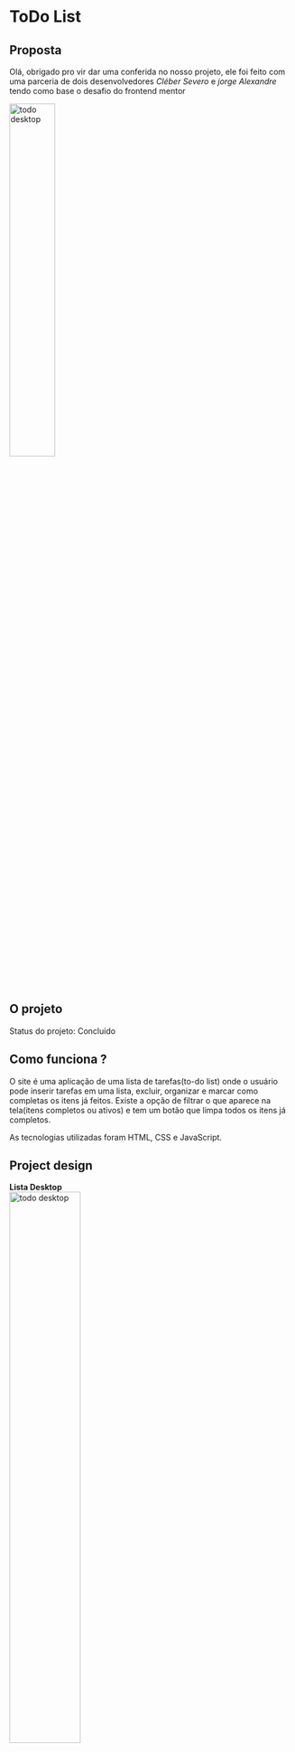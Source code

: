 # ToDo List

## Proposta
Olá, obrigado pro vir dar uma conferida no nosso projeto, ele foi feito com uma parceria de dois desenvolvedores *Cléber Severo* e *jorge Alexandre* tendo como base o desafio do <a src="https://www.frontendmentor.io/ ">frontend mentor</a> <br>

<a src="https://cleber-severo.github.io/To-do-app/"><img width=40%% textAlign="center" src="./images/screenshots/todoLight.png" alt="todo desktop"></a> <br>

## O projeto

Status do projeto: Concluido <br>


## Como funciona ?
O site é uma aplicação de uma lista de tarefas(to-do list) onde o usuário pode inserir tarefas em uma lista, excluir, organizar e marcar como completas os itens já feitos. Existe a opção de filtrar o que aparece na tela(itens completos ou ativos) e tem um botão que limpa todos os itens já completos.<br>

As tecnologias utilizadas foram HTML, CSS e JavaScript.<br>
## Project design

**Lista Desktop**<br>
 <img width=50% textAlign="center" src="./images/screenshots/todoLight.png" alt="todo desktop">
 
 **Dark mode**<br>
 <img width=50% textAlign="center" src="./images/screenshots/todoDark.png" alt="dark mode">
 
 **Mobile**<br>
 <img width=50% src="./images/screenshots/todoMobileLight.png" alt="mobile">
   
 **Mobile Dark-mode**<br>
<img width=50% src="./images/screenshots/todoMobile.png" alt="mobile dark-mode">
   